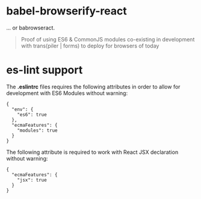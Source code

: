 # babel-browserify-react
... or babrowseract.

> Proof of using ES6 &amp; CommonJS modules co-existing in development with trans(piler | forms) to deploy for browsers of today

es-lint support
===
The __.eslintrc__ files requires the following attributes in order to allow for development with ES6 Modules without warning:

```
{
  "env": {
    "es6": true
  },
  "ecmaFeatures": {
    "modules": true
  }
}
```

The following attribute is required to work with React JSX declaration without warning:

```
{
  "ecmaFeatures": {
    "jsx": true
  }
}
```
